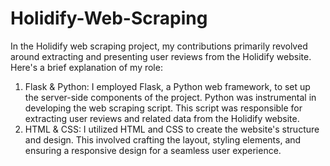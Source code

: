 # Holidify-Web-Scraping
In the Holidify web scraping project, my contributions primarily revolved around extracting and presenting user reviews from the Holidify website. Here's a brief explanation of my role:
1) Flask & Python: I employed Flask, a Python web framework, to set up the server-side components of the project. Python was instrumental in developing the web scraping script. This script was responsible for extracting user reviews and related data from the Holidify website.
2) HTML & CSS: I utilized HTML and CSS to create the website's structure and design. This involved crafting the layout, styling elements, and ensuring a responsive design for a seamless user experience.
